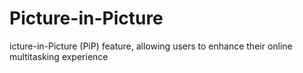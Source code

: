 # Picture-in-Picture
icture-in-Picture (PiP) feature, allowing users to enhance their online multitasking experience
